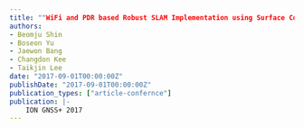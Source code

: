 ```yaml
---
title: ""WiFi and PDR based Robust SLAM Implementation using Surface Correlation""
authors:
- Beomju Shin
- Boseon Yu
- Jaewon Bang
- Changdon Kee
- Taikjin Lee
date: "2017-09-01T00:00:00Z"
publishDate: "2017-09-01T00:00:00Z"
publication_types: ["article-confernce"]
publication: |-
    ION GNSS+ 2017
---
```

